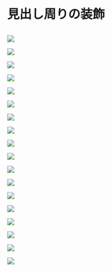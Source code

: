 # 見出し周りの装飾

## 

![](/images/3-create-your-book-in-vivliostyle-1/3-decoration-around-headings/3-3-1.png)

![](/images/3-create-your-book-in-vivliostyle-1/3-decoration-around-headings/3-3-2.png)

![](/images/3-create-your-book-in-vivliostyle-1/3-decoration-around-headings/3-3-3.png)

![](/images/3-create-your-book-in-vivliostyle-1/3-decoration-around-headings/3-3-4.png)

![](/images/3-create-your-book-in-vivliostyle-1/3-decoration-around-headings/3-3-5.png)

![](/images/3-create-your-book-in-vivliostyle-1/3-decoration-around-headings/3-3-6.png)

![](/images/3-create-your-book-in-vivliostyle-1/3-decoration-around-headings/3-3-7.png)

![](/images/3-create-your-book-in-vivliostyle-1/3-decoration-around-headings/3-3-8.png)

![](/images/3-create-your-book-in-vivliostyle-1/3-decoration-around-headings/3-3-9.png)

![](/images/3-create-your-book-in-vivliostyle-1/3-decoration-around-headings/3-3-10.png)

![](/images/3-create-your-book-in-vivliostyle-1/3-decoration-around-headings/3-3-11.png)

![](/images/3-create-your-book-in-vivliostyle-1/3-decoration-around-headings/3-3-12.png)

![](/images/3-create-your-book-in-vivliostyle-1/3-decoration-around-headings/3-3-13.png)

![](/images/3-create-your-book-in-vivliostyle-1/3-decoration-around-headings/3-3-14.png)

![](/images/3-create-your-book-in-vivliostyle-1/3-decoration-around-headings/3-3-15.png)

![](/images/3-create-your-book-in-vivliostyle-1/3-decoration-around-headings/3-3-16.png)

![](/images/3-create-your-book-in-vivliostyle-1/3-decoration-around-headings/3-3-17.png)

![](/images/3-create-your-book-in-vivliostyle-1/3-decoration-around-headings/3-3-18.png)

